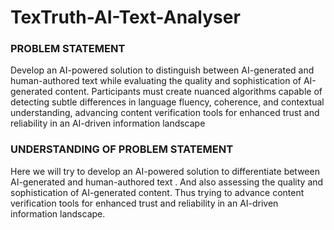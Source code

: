 # TexTruth-AI-Text-Analyser
### PROBLEM STATEMENT
Develop an AI-powered solution to distinguish between AI-generated and human-authored text while evaluating the quality and sophistication of AI-generated content. Participants must create nuanced algorithms capable of detecting subtle differences in language fluency, coherence, and contextual understanding, advancing content verification tools for enhanced trust and reliability in an AI-driven information landscape

### UNDERSTANDING OF PROBLEM STATEMENT
Here we will try to develop an AI-powered solution to differentiate between AI-generated and human-authored text .
And also assessing the quality and sophistication of AI-generated content.
Thus trying to advance content verification tools for enhanced trust and reliability in an AI-driven information landscape.
